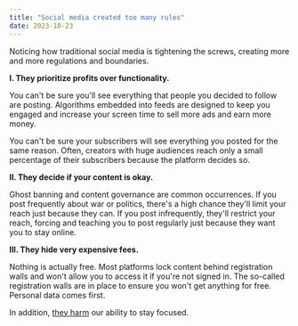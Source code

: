 ```yaml
---
title: "Social media created too many rules"
date: 2023-10-23
---
```

Noticing how traditional social media is tightening the screws, creating more and more regulations and boundaries.

**I. They prioritize profits over functionality.**

You can't be sure you'll see everything that people you decided to follow are posting. Algorithms embedded into feeds are designed to keep you engaged and increase your screen time to sell more ads and earn more money.

You can't be sure your subscribers will see everything you posted for the same reason. Often, creators with huge audiences reach only a small percentage of their subscribers because the platform decides so.

**II. They decide if your content is okay.**

Ghost banning and content governance are common occurrences. If you post frequently about war or politics, there's a high chance they'll limit your reach just because they can. If you post infrequently, they'll restrict your reach, forcing and teaching you to post regularly just because they want you to stay online.

**III. They hide very expensive fees.**

Nothing is actually free. Most platforms lock content behind registration walls and won't allow you to access it if you're not signed in. The so-called registration walls are in place to ensure you won't get anything for free. Personal data comes first.

In addition, [they harm](/blog/five-ways-in-which-social-media-and-tech-are-harming-our-attention/) our ability to stay focused. 